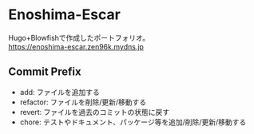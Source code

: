 # Enoshima-Escar

Hugo+Blowfishで作成したポートフォリオ。  
<https://enoshima-escar.zen96k.mydns.jp>

## Commit Prefix

* add: ファイルを追加する
* refactor: ファイルを削除/更新/移動する
* revert: ファイルを過去のコミットの状態に戻す
* chore: テストやドキュメント、パッケージ等を追加/削除/更新/移動する
